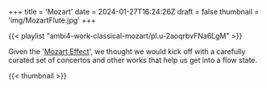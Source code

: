 +++
title = 'Mozart'
date = 2024-01-27T16:24:26Z
draft = false
thumbnail = 'img/MozartFlute.jpg'
+++

{{< playlist "ambi4-work-classical-mozart/pl.u-2aoqrbvFNa6LgM" >}}

Given the '[Mozart Effect](https://en.wikipedia.org/wiki/Mozart_effect)', we thought we would kick off with a carefully curated set of concertos and other works that help us get into a flow state.

{{< thumbnail >}}
